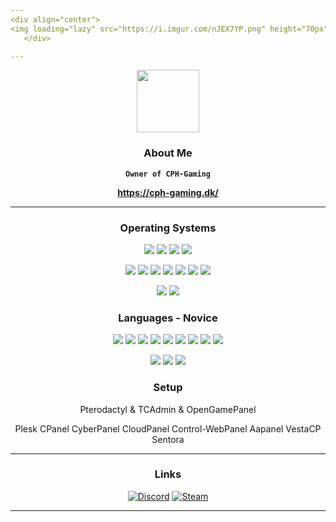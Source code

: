 ```yaml
---
<div align="center">
<img loading="lazy" src="https://i.imgur.com/nJEX7YP.png" height="70px">
   </div>

---
```


<div align="center">
   </div>

   <div align="center">
   <img loading="lazy" src="https://i.imgur.com/4m37cP3.png" height="100px">

   <h3>About Me</h3>

   **`Owner of CPH-Gaming`**
  
   **https://cph-gaming.dk/**
</div>

---

<div align="center">
<h3>Operating Systems</h3>
<p>
<img src="https://img.shields.io/badge/Windows-0078D6?style=flat-square&logo=Windows&logoColor=white"> 
<img src="https://img.shields.io/badge/Windows%2011-0078D4?style=flat-square&logo=Windows%2011&logoColor=white">
<img src="https://img.shields.io/badge/Windows Server-12a6ae?style=flat-square&logo=Server&logoColor=white">  
<img src="https://img.shields.io/badge/Hyper V-0078D4?style=flat-square&logo=Hyper-V&logoColor=white">
<p>     
<img src="https://img.shields.io/badge/Linux-FCC624?style=flat-square&logo=linux&logoColor=black"> 
<img src="https://img.shields.io/badge/Ubuntu-E95420?style=flat-square&logo=ubuntu&logoColor=white"> 
<img src="https://img.shields.io/badge/Debian-A81D33?style=flat-square&logo=debian&logoColor=white"> 
<img src="https://img.shields.io/badge/Red%20Hat-EE0000?style=flat-square&logo=redhat&logoColor=white"> 
<img src="https://img.shields.io/badge/Cent%20OS-262577?style=flat-square&logo=CentOS&logoColor=white">
<img src="https://img.shields.io/badge/-Linux-grey?style=flat-square&logo=AlmaLinux&logoColor=white">
<img src="https://img.shields.io/badge/Proxmox-e57000?style=flat-square&logo=Proxmox&logoColor=white">
<p>
<img src="https://img.shields.io/badge/VirtualBox-183A61?logo=virtualbox&logoColor=white&style=flat-square">   
<img src="https://img.shields.io/badge/VMware-607078?style=flat-square&logo=vmware&logoColor=white">
</p>
<h3>Languages - Novice</h3>
<p>
<img src="https://img.shields.io/badge/PHP-6e81b6?style=flat-square&logo=PHP&logoColor=white">
<img src="https://img.shields.io/badge/HTML-239120?style=flat-square&logo=html5&logoColor=white">
<img src="https://img.shields.io/badge/CSS-239120?&style=flat-square&logo=css3&logoColor=white">
<img src="https://img.shields.io/badge/Apache-d12127?style=flat-square&logo=Apache&logoColor=white">
<img src="https://img.shields.io/badge/NGINX-009639?logo=NGINX&style=flat-square&logoColor=white">
<img src="https://img.shields.io/badge/MySQL-4479A1?style=flat-square&logo=MySQL&logoColor=white">
<img src="https://img.shields.io/badge/MariaDB-b99d76?style=flat-square&logo=MariaDB&logoColor=white">
<img src="https://img.shields.io/badge/Editor%20Config-E0EFEF?style=flat-square&logo=editorconfig&logoColor=000"> 
<img src="https://img.shields.io/badge/SourcePawn-f69e1d?style=flat-square&logo=SourcePawncode&logoColor=white">
<p>
<img src="https://img.shields.io/badge/Visual_Studio_Code-007ACC?style=flat-square&logo=visual%20studio%20code&logoColor=white">
<img src="https://img.shields.io/badge/Sublime Text-ff9800?style=flat-square&logo=Sublime Textcode&logoColor=white">
<img src="https://img.shields.io/badge/Notepad++-a9f37e?style=flat-square&logo=Notepad++code&logoColor=white">
<h3>Setup</h3>
<p>
Pterodactyl & TCAdmin & OpenGamePanel

Plesk
CPanel
CyberPanel
CloudPanel
Control-WebPanel
Aapanel
VestaCP
Sentora

</p>
</div>

---

<div align="center">
  <h3>Links</h3>
  
  <a target="_blank" href="https://discord.com/users/241286460924231680"><img src="https://img.shields.io/static/v1?label=&message=Discord&color=161B22&style=for-the-badge&logo=discord" alt="Discord" /></a>
  <a target="_blank" href="https://steamcommunity.com/profiles/76561198025857049"><img src="https://img.shields.io/static/v1?label=&message=Steam&color=161B22&style=for-the-badge&logo=Steam" alt="Steam" /></a>
</div>

---
